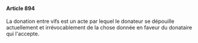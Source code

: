 #### Article 894

La donation entre vifs est un acte par lequel le donateur se dépouille actuellement et irrévocablement de la chose donnée en faveur du donataire qui l'accepte.

